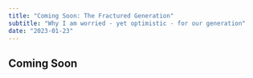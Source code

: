 ```yaml
---
title: "Coming Soon: The Fractured Generation"
subtitle: "Why I am worried - yet optimistic - for our generation"
date: "2023-01-23"
---
```


## Coming Soon

